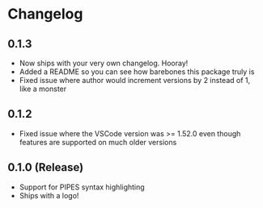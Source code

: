 # Changelog

## 0.1.3
 - Now ships with your very own changelog. Hooray!
 - Added a README so you can see how barebones this package truly is
 - Fixed issue where author would increment versions by 2 instead of 1, like a monster

## 0.1.2
- Fixed issue where the VSCode version was >= 1.52.0 even though features are supported on much older versions

## 0.1.0 (Release)

- Support for PIPES syntax highlighting
- Ships with a logo!